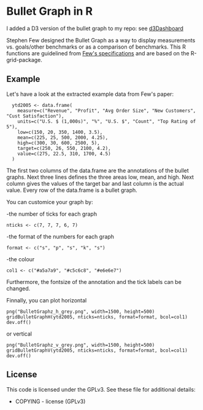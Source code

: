 Bullet Graph in R
===========

I added a D3 version of the bullet graph to my repo: see [d3Dashboard](https://github.com/sipemu/d3Dashboard)

Stephen Few designed the Bullet Graph as a way to display measurements vs. goals/other benchmarks or as a comparison of benchmarks. This R functions are guidelined from  <a href="http://www.perceptualedge.com/articles/misc/Bullet_Graph_Design_Spec.pdf" target="_blank">Few's specifications</a> and are based on the R-grid-package.


Example
----

Let's have a look at the extracted example data from Few's paper:
```
  ytd2005 <- data.frame(
    measure=c("Revenue", "Profit", "Avg Order Size", "New Customers", "Cust Satisfaction"),
    units=c("U.S. $ (1,000s)", "%", "U.S. $", "Count", "Top Rating of 5"),
    low=c(150, 20, 350, 1400, 3.5), 
    mean=c(225, 25, 500, 2000, 4.25),
    high=c(300, 30, 600, 2500, 5),
    target=c(250, 26, 550, 2100, 4.2),
    value=c(275, 22.5, 310, 1700, 4.5)
  )
```
The first two columns of the data.frame are the annotations of the bullet graphs. Next three lines defines the three areas low, mean, and high. Next column gives the values of the target bar and last column is the actual value. Every row of the data.frame is a bullet graph.

You can customice your graph by:

-the number of ticks for each graph

```
nticks <- c(7, 7, 7, 6, 7)
```

-the format of the numbers for each graph
```
format <- c("s", "p", "s", "k", "s")
```

-the colour
```
col1 <- c("#a5a7a9", "#c5c6c8", "#e6e6e7")
```

Furthermore, the fontsize of the annotation and the tick labels can be changed.

Finnally, you can plot horizontal
```
png("BulletGraphz_h_grey.png", width=1500, height=500)
gridBulletGraphH(ytd2005, nticks=nticks, format=format, bcol=col1)
dev.off()
```

or vertical
```
png("BulletGraphz_v_grey.png", width=1500, height=500)
gridBulletGraphV(ytd2005, nticks=nticks, format=format, bcol=col1)
dev.off()
```

## License

This code is licensed under the GPLv3. See these file for additional details:

- COPYING - license (GPLv3)


